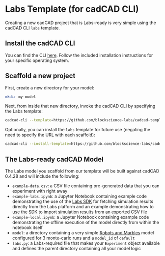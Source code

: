 # Labs Template (for cadCAD CLI)
Creating a new cadCAD project that is Labs-ready is very simple using the cadCAD CLI `labs` template.

## Install the cadCAD CLI
You can find the CLI [here](https://github.com/cadcad-org/cadcad-cli). Follow the included installation instructions for your specific operating system.

## Scaffold a new project
First, create a new directory for your model:
```bash
mkdir my-model
```

Next, from inside that new directory, invoke the cadCAD CLI by specifying the Labs template:
```bash
cadcad-cli --template=https://github.com/blockscience-labs/cadcad-template-labs
```

Optionally, you can install the `labs` template for future use (negating the need to specify the URL with each scaffold):
```bash
cadcad-cli --install-template=https://github.com/blockscience-labs/cadcad-template-labs --name=labs
```

## The Labs-ready cadCAD Model
The Labs model you scaffold from our template will be built against cadCAD 0.4.28 and will include the following:
- `example-data.csv`: a CSV file containing pre-generated data that you can experiment with right away
- `example-labs.ipynb`: a Jupyter Notebook containing example code demonstrating the use of the [Labs SDK](https://github.com/blockscience-labs/labs-sdk) for fetching simulation results directly from the Labs platform and an example demonstrating how to use the SDK to import simulation results from an exported CSV file
- `example-local.ipynb`: a Jupyter Notebook containing example code demonstrating the offline execution of the model directly from within the notebook itself
- `model`: a directory containing a very simple [Robots and Marbles](https://github.com/cadCAD-org/demos/tree/master/tutorials/robots_and_marbles) model configured for 3 monte-carlo runs and a `model_id` of `default`
- `labs.py`: a Labs-required file that makes your `Experiment` object available and defines the parent directory containing all your model logic
